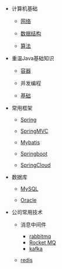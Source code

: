 * 计算机基础

    * [网络](./docs/计算机网络.md)

    * [数据结构](./docs/数据结构.md)

    * [算法](./docs/算法.md)

      

* 重温Java基础知识

    - [容器](Java基础知识/容器.md)

    - 并发编程

    - [基础](Java基础知识/基础.md)

      

* 常用框架

    - [Spring](./docs/Spring.md)

    - [SpringMVC](./docs/SpringMVC.md)

    - [Mybatis](./docs/Mybatis.md)

    - [Springboot](./docs/Springboot.md)

    - [SpringCloud](./docs/SpringCloud.md)

      

* 数据库

    - [MySQL](./docs/数据库/MySQL.md)

    - [Oracle](./docs/数据库/Oracle.md)

      

* 公司常用技术

    - 消息中间件

      - [rabbitmq](./docs/消息中间件/rabbitmq.md)
      - [Rocket MQ](./docs/消息中间件/RocketMQ.md)
      - [kafka](./docs/消息中间件/kafka.md)
    - [redis](./docs/redis.md)
